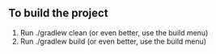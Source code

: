 

## To build the project

1) Run ./gradlew clean (or even better, use the build menu)
2) Run ./gradlew build (or even better, use the build menu)
